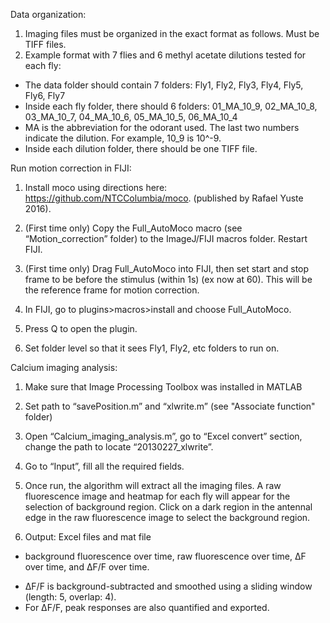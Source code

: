Data organization:
1. Imaging files must be organized in the exact format as follows. Must be TIFF files.
2. Example format with 7 flies and 6 methyl acetate dilutions tested for each fly:
- The data folder should contain 7 folders: Fly1, Fly2, Fly3, Fly4, Fly5, Fly6, Fly7
- Inside each fly folder, there should 6 folders: 01_MA_10_9, 02_MA_10_8, 03_MA_10_7, 04_MA_10_6, 05_MA_10_5, 06_MA_10_4
- MA is the abbreviation for the odorant used. The last two numbers indicate the dilution. For example, 10_9 is 10^-9.
- Inside each dilution folder, there should be one TIFF file.

Run motion correction in FIJI:
1. Install moco using directions here: https://github.com/NTCColumbia/moco. (published by Rafael Yuste 2016).

2. (First time only) Copy the Full_AutoMoco macro (see “Motion_correction” folder) to the ImageJ/FIJI macros folder. Restart FIJI.

3. (First time only) Drag Full_AutoMoco into FIJI, then set start and stop frame to be before the stimulus (within 1s) (ex now at 60). This will be the reference frame for motion correction.

4. In FIJI, go to plugins>macros>install and choose Full_AutoMoco.

5. Press Q to open the plugin.

6. Set folder level so that it sees Fly1, Fly2, etc folders to run on.

Calcium imaging analysis:
1. Make sure that Image Processing Toolbox was installed in MATLAB

2. Set path to “savePosition.m” and “xlwrite.m” (see "Associate function" folder)

3. Open “Calcium_imaging_analysis.m”, go to “Excel convert” section, change the path to locate “20130227_xlwrite”.

4. Go to “Input”, fill all the required fields.

5. Once run, the algorithm will extract all the imaging files. A raw fluorescence image and heatmap for each fly will appear for the selection of background region. Click on a dark region in the antennal edge in the raw fluorescence image to select the background region.

6. Output: Excel files and mat file
- background fluorescence over time, raw fluorescence over time, ΔF over time, and ΔF/F over time.
* ΔF/F is background-subtracted and smoothed using a sliding window (length: 5, overlap: 4).
* For ΔF/F, peak responses are also quantified and exported.
